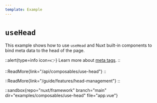 ```yaml
---
template: Example
---
```


# `useHead`

This example shows how to use `useHead` and Nuxt built-in components to bind meta data to the head of the page.

::alert{type=info icon=👉}
Learn more about [meta tags](/guide/features/head-management#meta-components).
::

::ReadMore{link="/api/composables/use-head"}
::

::ReadMore{link="/guide/features/head-management"}
::

::sandbox{repo="nuxt/framework" branch="main" dir="examples/composables/use-head" file="app.vue"}

